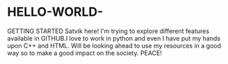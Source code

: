 # HELLO-WORLD-
GETTING STARTED
Satvik here!
I'm trying to explore different features available in GITHUB.I love to work in python and even I have put my hands upon C++ and HTML.
Will be looking ahead to use my resources in a good way so to make a good impact on the society.
PEACE!
